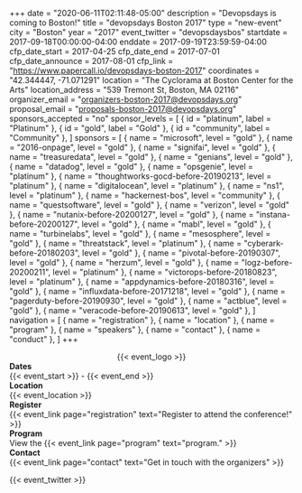 +++
date = "2020-06-11T02:11:48-05:00"
description = "Devopsdays is coming to Boston!"
title = "devopsdays Boston 2017"
type = "new-event"
city = "Boston"
year = "2017"
event_twitter = "devopsdaysbos"
startdate = 2017-09-18T00:00:00-04:00
enddate = 2017-09-19T23:59:59-04:00
cfp_date_start = 2017-04-25
cfp_date_end = 2017-07-01
cfp_date_announce = 2017-08-01
cfp_link = "https://www.papercall.io/devopsdays-boston-2017"
coordinates = "42.344447, -71.071291"
location = "The Cyclorama at Boston Center for the Arts"
location_address = "539 Tremont St, Boston, MA 02116"
organizer_email = "organizers-boston-2017@devopsdays.org"
proposal_email = "proposals-boston-2017@devopsdays.org"
sponsors_accepted = "no"
sponsor_levels = [
    { id = "platinum", label = "Platinum" },
    { id = "gold", label = "Gold" },
    { id = "community", label = "Community" },
]
sponsors = [
    { name = "microsoft", level = "gold" },
    { name = "2016-onpage", level = "gold" },
    { name = "signifai", level = "gold" },
    { name = "treasuredata", level = "gold" },
    { name = "genians", level = "gold" },
    { name = "datadog", level = "gold" },
    { name = "opsgenie", level = "platinum" },
    { name = "thoughtworks-gocd-before-20190213", level = "platinum" },
    { name = "digitalocean", level = "platinum" },
    { name = "ns1", level = "platinum" },
    { name = "hackernest-bos", level = "community" },
    { name = "questsoftware", level = "gold" },
    { name = "verizon", level = "gold" },
    { name = "nutanix-before-20200127", level = "gold" },
    { name = "instana-before-20200127", level = "gold" },
    { name = "mabl", level = "gold" },
    { name = "turbinelabs", level = "gold" },
    { name = "mesosphere", level = "gold" },
    { name = "threatstack", level = "platinum" },
    { name = "cyberark-before-20180203", level = "gold" },
    { name = "pivotal-before-20190307", level = "gold" },
    { name = "herzum", level = "gold" },
    { name = "logz-before-20200211", level = "platinum" },
    { name = "victorops-before-20180823", level = "platinum" },
    { name = "appdynamics-before-20180316", level = "gold" },
    { name = "influxdata-before-20171218", level = "gold" },
    { name = "pagerduty-before-20190930", level = "gold" },
    { name = "actblue", level = "gold" },
    { name = "veracode-before-20190613", level = "gold" },
]
navigation = [
    { name = "registration" },
    { name = "location" },
    { name = "program" },
    { name = "speakers" },
    { name = "contact" },
    { name = "conduct" },
]
+++
<div style="text-align:center;">
  {{< event_logo >}}
</div> 

<div class = "row">
  <div class = "col-md-2">
    <strong>Dates</strong>
  </div>
  <div class = "col-md-8">
    {{< event_start >}} - {{< event_end >}}
  </div>
</div>

 <div class = "row">
  <div class = "col-md-2">
    <strong>Location</strong>
  </div>
  <div class = "col-md-8">
    {{< event_location >}}
  </div>
</div>

<div class = "row">
  <div class = "col-md-2">
    <strong>Register</strong>
  </div>
  <div class = "col-md-8">
    {{< event_link page="registration" text="Register to attend the conference!" >}}
  </div>
</div>

 <!-- <div class = "row">
  <div class = "col-md-2">
    <strong>Propose</strong>
  </div>
  <div class = "col-md-8">
    <a href="https://www.papercall.io/devopsdays-boston-2017">Propose a Talk!</a>
  </div>
</div> -->

 <div class = "row">
  <div class = "col-md-2">
    <strong>Program</strong>
  </div>
  <div class = "col-md-8">
    View the {{< event_link page="program" text="program." >}}
  </div>
</div> 

<!-- <div class = "row">
  <div class = "col-md-2">
    <strong>Speakers</strong>
  </div>
  <div class = "col-md-8">
    Check out the {{< event_link page="speakers" text="speakers!" >}}
  </div>
</div> -->

<!-- <div class = "row">
  <div class = "col-md-2">
    <strong>Sponsors</strong>
  </div>
  <div class = "col-md-8">
    {{< event_link page="sponsor" text="Sponsor the conference!" >}}
  </div>
</div> -->



<div class = "row">
  <div class = "col-md-2">
    <strong>Contact</strong>
  </div>
  <div class = "col-md-8">
    {{< event_link page="contact" text="Get in touch with the organizers" >}}
  </div>
</div>

{{< event_twitter >}}
